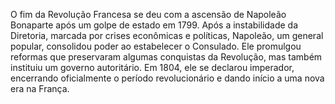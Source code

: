 O fim da Revolução Francesa se deu com a ascensão de Napoleão Bonaparte após um golpe de estado em 1799. Após a instabilidade da Diretoria, marcada por crises econômicas e políticas, Napoleão, um general popular, consolidou poder ao estabelecer o Consulado. Ele promulgou reformas que preservaram algumas conquistas da Revolução, mas também instituiu um governo autoritário. Em 1804, ele se declarou imperador, encerrando oficialmente o período revolucionário e dando início a uma nova era na França.